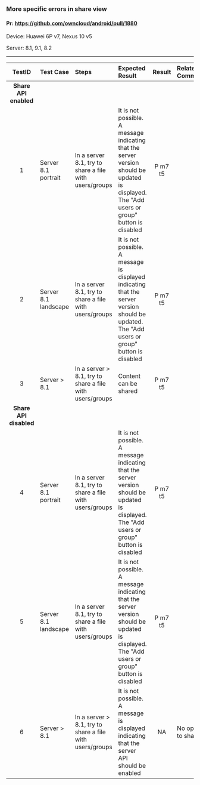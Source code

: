 ###  More specific errors in share view 

#### Pr: https://github.com/owncloud/android/pull/1880

Device: Huawei 6P v7, Nexus 10 v5

Server: 8.1, 9.1, 8.2


---

 
| TestID | Test Case | Steps | Expected Result | Result | Related Comment |
| :----: | :-------- | :---- | :-------------- | :----: | :------ |
|**Share API enabled**|||||||
| 1 | Server 8.1 portrait  |  In a server 8.1, try to share a file with users/groups | It is not possible. A message indicating that the server version should be updated is displayed. The "Add users or group" button is disabled  | P m7 t5|  |
| 2 | Server 8.1 landscape  |  In a server 8.1, try to share a file with users/groups | It is not possible. A message is displayed indicating that the server version should be updated. The "Add users or group" button is disabled  | P m7 t5 |  |
| 3 | Server > 8.1   |  In a server > 8.1, try to share a file with users/groups | Content can be shared  | P m7 t5|  |
|**Share API disabled**|||||||
| 4 | Server 8.1 portrait  |  In a server 8.1, try to share a file with users/groups | It is not possible. A message indicating that the server version should be updated is displayed. The "Add users or group" button is disabled  | P m7 t5|  |
| 5 | Server 8.1 landscape  |  In a server 8.1, try to share a file with users/groups | It is not possible. A message indicating that the server version should be updated is displayed. The "Add users or group" button is disabled  | P m7 t5|  |
| 6 | Server > 8.1   |  In a server > 8.1, try to share a file with users/groups | It is not possible. A message is displayed indicating that the server API should be enabled  | NA | No option to share |


